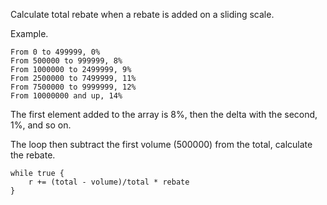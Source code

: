 Calculate total rebate when a rebate is added on a sliding scale.

Example.

```
From 0 to 499999, 0%
From 500000 to 999999, 8%
From 1000000 to 2499999, 9%
From 2500000 to 7499999, 11%
From 7500000 to 9999999, 12%
From 10000000 and up, 14%
```

The first element added to the array is 8%, then the delta with the second, 1%, and so on.

The loop then subtract the first volume (500000) from the total, calculate the rebate.

```
while true {
    r += (total - volume)/total * rebate
}
```
